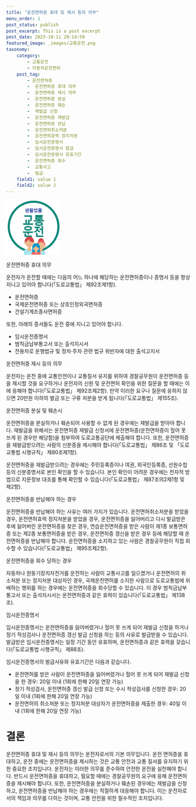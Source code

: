 ```yaml
---
title: "운전면허증 휴대 및 제시 등의 의무"
menu_order: 1
post_status: publish
post_excerpt: This is a post excerpt
post_date: 2023-10-11 20:14:59
featured_image: _images/교통운전.png
taxonomy:
    category:
        - 교통운전
        - 자동차운전면허
    post_tag:
        - 운전면허증
        -  운전면허증 휴대 의무
        -  운전면허증 제시 의무
        -  운전면허증 분실
        -  운전면허증 훼손
        -  재발급 신청
        -  운전면허증 재발급
        -  운전면허증 반납
        -  운전면허취소처분
        -  운전면허효력 정지처분
        -  임시운전증명서
        -  임시운전증명서 발급
        -  임시운전증명서 유효기간
        -  운전면허증 회수
        -  교통사고
        -  벌금
    field1: value 1
    field2: value 2
---
```


![교통운전](/_images/교통운전.png)

운전면허증 휴대 의무

운전자가 운전할 때에는 다음의 어느 하나에 해당하는 운전면허증이나 증명서 등을 항상 지니고 있어야 합니다(「도로교통법」 제92조제1항).
- 운전면허증
- 국제운전면허증 또는 상호인정외국면허증
- 건설기계조종사면허증

또한, 아래의 증서들도 운전 중에 지니고 있어야 합니다.
- 임시운전증명서
- 범칙금납부통고서 또는 출석지시서
- 전용차로 운행법규 및 정차·주차 관련 법규 위반자에 대한 출석고지서

운전면허증 제시 등의 의무

운전자는 운전 중에 교통안전이나 교통질서 유지를 위하여 경찰공무원이 운전면허증 등을 제시할 것을 요구하거나 운전자의 신원 및 운전면허 확인을 위한 질문을 할 때에는 이에 응해야 합니다(「도로교통법」 제92조제2항). 만약 이러한 요구나 질문에 응하지 않으면 20만원 이하의 벌금 또는 구류 처분을 받게 됩니다(「도로교통법」 제155조).

운전면허증 분실 및 훼손시

운전면허증을 분실하거나 훼손되어 사용할 수 없게 된 경우에는 재발급을 받아야 합니다. 재발급을 위해서는 운전면허증 재발급 신청서에 운전면허증(운전면허증이 헐어 못쓰게 된 경우만 해당함)을 첨부하여 도로교통공단에 제출해야 합니다. 또한, 운전면허증을 재발급받으려는 사람의 신분증을 제시해야 합니다(「도로교통법」 제86조 및 「도로교통법 시행규칙」 제80조제1항).

운전면허증을 재발급받으려는 경우에는 주민등록증이나 여권, 외국인등록증, 선원수첩 등의 신분증명서로 본인 확인을 할 수 있습니다. 본인 확인이 어려운 경우에는 전자적 방법으로 지문정보 대조를 통해 확인할 수 있습니다(「도로교통법」 제87조의2제1항 및 제2항).

운전면허증을 반납해야 하는 경우

운전면허증을 반납해야 하는 사유는 여러 가지가 있습니다. 운전면허취소처분을 받았을 경우, 운전면허효력 정지처분을 받았을 경우, 운전면허증을 잃어버리고 다시 발급받은 후에 잃어버린 운전면허증을 찾은 경우, 연습운전면허증을 받은 사람이 제1종 보통면허증 또는 제2종 보통면허증을 받은 경우, 운전면허증 갱신을 받은 경우 등에 해당할 때 운전면허증을 반납해야 합니다. 운전면허증을 소지하고 있는 사람은 경찰공무원이 직접 회수할 수 있습니다(「도로교통법」 제95조제2항).

운전면허증을 회수 당하는 경우

자동차나 원동기장치자전거를 운전하는 사람이 교통사고를 일으켰거나 운전면허의 취소처분 또는 정지처분 대상자인 경우, 국제운전면허를 소지한 사람으로 도로교통법에 위배하는 행위를 하는 경우에는 운전면허증을 회수당할 수 있습니다. 이 경우 범칙금납부통고서 또는 출석지시서는 운전면허증과 같은 효력이 있습니다(「도로교통법」 제138조).

임시운전증명서

임시운전증명서는 운전면허증을 잃어버렸거나 헐어 못 쓰게 되어 재발급 신청을 하거나 정기 적성검사나 운전면허증 갱신 발급 신청을 하는 등의 사유로 발급받을 수 있습니다. 발급받은 임시운전증명서는 일정 기간 동안 유효하며, 운전면허증과 같은 효력을 갖습니다(「도로교통법 시행규칙」 제88조).

임시운전증명서의 발급사유와 유효기간은 다음과 같습니다.
- 운전면허를 받은 사람이 운전면허증을 잃어버렸거나 헐어 못 쓰게 되어 재발급 신청을 한 경우: 20일 이내 (1회에 한해 20일 연장 가능)
- 정기 적성검사, 운전면허증 갱신 발급 신청 또는 수시 적성검사를 신청한 경우: 20일 이내 (1회에 한해 20일 연장 가능)
- 운전면허의 취소처분 또는 정지처분 대상자가 운전면허증을 제출한 경우: 40일 이내 (1회에 한해 20일 연장 가능)

# 결론

운전면허증 휴대 및 제시 등의 의무는 운전자로서의 기본 의무입니다. 운전 면허증을 휴대하고, 운전 중에는 운전면허증을 제시하는 것은 교통 안전과 교통 질서를 유지하기 위한 중요한 조치입니다. 운전자는 이러한 의무를 준수하여 안전한 운전을 실천해야 합니다. 반드시 운전면허증을 휴대하고, 필요할 때에는 경찰공무원의 요구에 응해 운전면허증을 제시해야 합니다. 또한, 운전면허증을 분실하거나 훼손된 경우에는 재발급을 신청하고, 운전면허증을 반납해야 하는 경우에는 적절하게 대응해야 합니다. 이는 운전자로서의 책임과 의무를 다하는 것이며, 교통 안전을 위한 필수적인 조치입니다.

